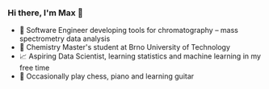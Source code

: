 ### Hi there, I'm Max 👋

- 🤖 Software Engineer developing tools for chromatography &ndash; mass spectrometry data analysis
- 🧪 Chemistry Master's student at Brno University of Technology
- 📈 Aspiring Data Scientist, learning statistics and machine learning in my free time
- 🎹 Occasionally play chess, piano and learning guitar

<!--
**maximskorik/maximskorik** is a ✨ _special_ ✨ repository because its `README.md` (this file) appears on your GitHub profile.

Here are some ideas to get you started:

- 🔭 I’m currently working on ...
- 🌱 I’m currently learning ...
- 👯 I’m looking to collaborate on ...
- 🤔 I’m looking for help with ...
- 💬 Ask me about ...
- 📫 How to reach me: ...
- 😄 Pronouns: ...
- ⚡ Fun fact: ...
-->
